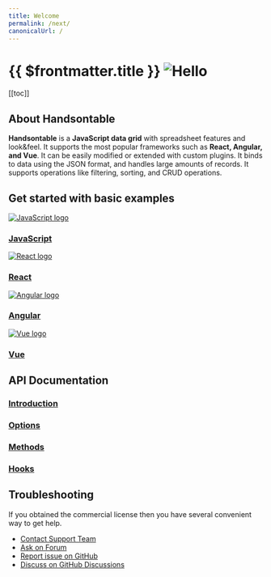 ```yaml
---
title: Welcome
permalink: /next/
canonicalUrl: /
---
```


# {{ $frontmatter.title }} <img class="waving-hand" src="/img/pages/welcome/icon-waving-hand.svg" alt="Hello" />

[[toc]]

## About Handsontable

**Handsontable** is a **JavaScript data grid** with spreadsheet features and look&feel. It supports the most popular frameworks such as **React, Angular, and Vue**. It can be easily modified or extended with custom plugins. It binds to data using the JSON format, and handles large amounts of records. It supports operations like filtering, sorting, and CRUD operations.

## Get started with basic examples

<div class="row-items-container">
    <a href="hello-world-app" class="row-item">
     <img class="integration-framework-logo" src="/img/pages/welcome/javascript.svg" alt="JavaScript logo" />
     <h3>JavaScript</h3>
    </a>

   <a href="react-simple-examples" class="row-item">
   <img class="integration-framework-logo" src="/img/pages/welcome/react.svg" alt="React logo" />
    <h3>React</h3>
   </a>
   
   <a href="angular-simple-examples" class="row-item">
    <img class="integration-framework-logo" src="/img/pages/welcome/angular.svg" alt="Angular logo" />
    <h3>Angular</h3>
   </a>
   
   <a href="vue-simple-examples" class="row-item">
    <img class="integration-framework-logo" src="/img/pages/welcome/vue.svg" alt="Vue logo" />
    <h3>Vue</h3>
   </a>
</div>

## API Documentation

<div class="row-items-container">
    <a href="hello-world-app" class="row-item">
     <h3>Introduction</h3>
    </a>

   <a href="react-simple-examples" class="row-item">
    <h3>Options</h3>
   </a>
   
   <a href="angular-simple-examples" class="row-item">
    <h3>Methods</h3>
   </a>
   
   <a href="vue-simple-examples" class="row-item">
    <h3>Hooks</h3>
   </a>
</div>

## Troubleshooting

If you obtained the commercial license then you have several convenient 
way to get help.

- [Contact Support Team](https://handsontable.com/contact?category=technical_support)
- [Ask on Forum](https://forum.handsontable.com)
- [Report issue on GitHub](https://github.com/handsontable/handsontable/discussions)
- [Discuss on GitHub Discussions](https://github.com/handsontable/handsontable/discussions)
